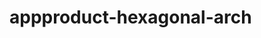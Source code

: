    # appproduct-hexagonal-arch                 
            
         
               
          
       
           
            
 
  
